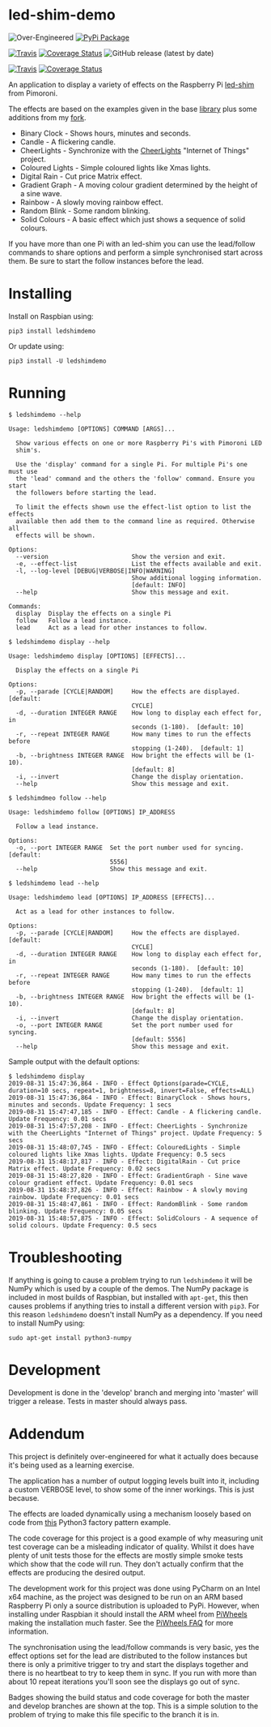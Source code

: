 # led-shim-demo

![Over-Engineered](https://img.shields.io/badge/over--engineered-definitely-red)
[![PyPi Package](https://img.shields.io/pypi/v/ledshimdemo.svg)](https://pypi.python.org/pypi/ledshimdemo)

[![Travis](https://img.shields.io/travis/com/RatJuggler/led-shim-demo/master.svg?label=master%20build)](https://travis-ci.org/RatJuggler/led-shim-demo)
[![Coverage Status](https://coveralls.io/repos/github/RatJuggler/led-shim-demo/badge.svg?branch=master)](https://coveralls.io/github/RatJuggler/led-shim-demo?branch=master)
![GitHub release (latest by date)](https://img.shields.io/github/v/release/RatJuggler/led-shim-demo)

[![Travis](https://img.shields.io/travis/com/RatJuggler/led-shim-demo/develop.svg?label=develop%20build)](https://travis-ci.org/RatJuggler/led-shim-demo)
[![Coverage Status](https://coveralls.io/repos/github/RatJuggler/led-shim-demo/badge.svg?branch=develop)](https://coveralls.io/github/RatJuggler/led-shim-demo?branch=develop)

An application to display a variety of effects on the Raspberry Pi [led-shim](https://shop.pimoroni.com/products/led-shim)
from Pimoroni.

The effects are based on the examples given in the base [library](https://github.com/pimoroni/led-shim) plus some 
additions from my [fork](https://github.com/RatJuggler/led-shim/tree/more-examples).

- Binary Clock - Shows hours, minutes and seconds.
- Candle - A flickering candle.
- CheerLights - Synchronize with the [CheerLights](https://cheerlights.com) "Internet of Things" project.
- Coloured Lights - Simple coloured lights like Xmas lights.
- Digital Rain - Cut price Matrix effect.
- Gradient Graph - A moving colour gradient determined by the height of a sine wave.
- Rainbow - A slowly moving rainbow effect.
- Random Blink - Some random blinking.
- Solid Colours - A basic effect which just shows a sequence of solid colours.

If you have more than one Pi with an led-shim you can use the lead/follow commands to share options and perform a simple
synchronised start across them. Be sure to start the follow instances before the lead.

# Installing

Install on Raspbian using:
```
pip3 install ledshimdemo
```
Or update using:
```
pip3 install -U ledshimdemo
```

# Running

```
$ ledshimdemo --help

Usage: ledshimdemo [OPTIONS] COMMAND [ARGS]...

  Show various effects on one or more Raspberry Pi's with Pimoroni LED
  shim's.

  Use the 'display' command for a single Pi. For multiple Pi's one must use
  the 'lead' command and the others the 'follow' command. Ensure you start
  the followers before starting the lead.

  To limit the effects shown use the effect-list option to list the effects
  available then add them to the command line as required. Otherwise all
  effects will be shown.

Options:
  --version                       Show the version and exit.
  -e, --effect-list               List the effects available and exit.
  -l, --log-level [DEBUG|VERBOSE|INFO|WARNING]
                                  Show additional logging information.
                                  [default: INFO]
  --help                          Show this message and exit.

Commands:
  display  Display the effects on a single Pi
  follow   Follow a lead instance.
  lead     Act as a lead for other instances to follow.

$ ledshimdemo display --help

Usage: ledshimdemo display [OPTIONS] [EFFECTS]...

  Display the effects on a single Pi

Options:
  -p, --parade [CYCLE|RANDOM]     How the effects are displayed.  [default:
                                  CYCLE]
  -d, --duration INTEGER RANGE    How long to display each effect for, in
                                  seconds (1-180).  [default: 10]
  -r, --repeat INTEGER RANGE      How many times to run the effects before
                                  stopping (1-240).  [default: 1]
  -b, --brightness INTEGER RANGE  How bright the effects will be (1-10).
                                  [default: 8]
  -i, --invert                    Change the display orientation.
  --help                          Show this message and exit.

$ ledshimdmeo follow --help

Usage: ledshimdemo follow [OPTIONS] IP_ADDRESS

  Follow a lead instance.

Options:
  -o, --port INTEGER RANGE  Set the port number used for syncing.  [default:
                            5556]
  --help                    Show this message and exit.

$ ledshimdemo lead --help

Usage: ledshimdemo lead [OPTIONS] IP_ADDRESS [EFFECTS]...

  Act as a lead for other instances to follow.

Options:
  -p, --parade [CYCLE|RANDOM]     How the effects are displayed.  [default:
                                  CYCLE]
  -d, --duration INTEGER RANGE    How long to display each effect for, in
                                  seconds (1-180).  [default: 10]
  -r, --repeat INTEGER RANGE      How many times to run the effects before
                                  stopping (1-240).  [default: 1]
  -b, --brightness INTEGER RANGE  How bright the effects will be (1-10).
                                  [default: 8]
  -i, --invert                    Change the display orientation.
  -o, --port INTEGER RANGE        Set the port number used for syncing.
                                  [default: 5556]
  --help                          Show this message and exit.
```

Sample output with the default options:

```
$ ledshimdemo display
2019-08-31 15:47:36,864 - INFO - Effect Options(parade=CYCLE, duration=10 secs, repeat=1, brightness=8, invert=False, effects=ALL)
2019-08-31 15:47:36,864 - INFO - Effect: BinaryClock - Shows hours, minutes and seconds. Update Frequency: 1 secs
2019-08-31 15:47:47,185 - INFO - Effect: Candle - A flickering candle. Update Frequency: 0.01 secs
2019-08-31 15:47:57,208 - INFO - Effect: CheerLights - Synchronize with the CheerLights "Internet of Things" project. Update Frequency: 5 secs
2019-08-31 15:48:07,745 - INFO - Effect: ColouredLights - Simple coloured lights like Xmas lights. Update Frequency: 0.5 secs
2019-08-31 15:48:17,817 - INFO - Effect: DigitalRain - Cut price Matrix effect. Update Frequency: 0.02 secs
2019-08-31 15:48:27,820 - INFO - Effect: GradientGraph - Sine wave colour gradient effect. Update Frequency: 0.01 secs
2019-08-31 15:48:37,826 - INFO - Effect: Rainbow - A slowly moving rainbow. Update Frequency: 0.01 secs
2019-08-31 15:48:47,861 - INFO - Effect: RandomBlink - Some random blinking. Update Frequency: 0.05 secs
2019-08-31 15:48:57,875 - INFO - Effect: SolidColours - A sequence of solid colours. Update Frequency: 0.5 secs
```

# Troubleshooting

If anything is going to cause a problem trying to run `ledshimdemo` it will be NumPy which is used by a couple of the 
demos. The NumPy package is included in most builds of Raspbian, but installed with `apt-get`, this then causes problems
if anything tries to install a different version with `pip3`. For this reason `ledshimdemo` doesn't install NumPy as a
dependency. If you need to install NumPy using:
```
sudo apt-get install python3-numpy
```

# Development

Development is done in the 'develop' branch and merging into 'master' will trigger a release. Tests in master should 
always pass.

# Addendum

This project is definitely over-engineered for what it actually does because it's being used as a learning exercise.

The application has a number of output logging levels built into it, including a custom VERBOSE level, to show some of
the inner workings. This is just because.

The effects are loaded dynamically using a mechanism loosely based on code from
[this](https://github.com/BNMetrics/factory_pattern_sample) Python3 factory pattern example.

The code coverage for this project is a good example of why measuring unit test coverage can be a misleading indicator
of quality. Whilst it does have plenty of unit tests those for the effects are mostly simple smoke tests which show that
the code will run. They don't actually confirm that the effects are producing the desired output.

The development work for this project was done using PyCharm on an Intel x64 machine, as the
project was designed to be run on an ARM based Raspberry Pi only a source distribution is uploaded to PyPi. However,
when installing under Raspbian it should install the ARM wheel from [PiWheels](https://www.piwheels.hostedpi.com/)
making the installation much faster. See the [PiWheels FAQ](https://www.piwheels.hostedpi.com/faq.html) for more
information.

The synchronisation using the lead/follow commands is very basic, yes the effect options set for the lead are
distributed to the follow instances but there is only a primitive trigger to try and start the displays together and
there is no heartbeat to try to keep them in sync. If you run with more than about 10 repeat iterations you'll soon see
the displays go out of sync.    

Badges showing the build status and code coverage for both the master and develop branches are shown at the top. This is
 a simple solution to the problem of trying to make this file specific to the branch it is in.
